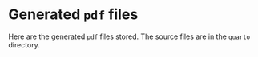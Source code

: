 # Generated `pdf` files

Here are the generated `pdf` files stored. The source files are in the `quarto` directory.

